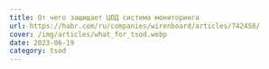 ```yaml
---
title: От чего защищает ЦОД система мониторинга
url: https://habr.com/ru/companies/wirenboard/articles/742458/
cover: /img/articles/what_for_tsod.webp
date: 2023-06-19
category: tsod
---
```

